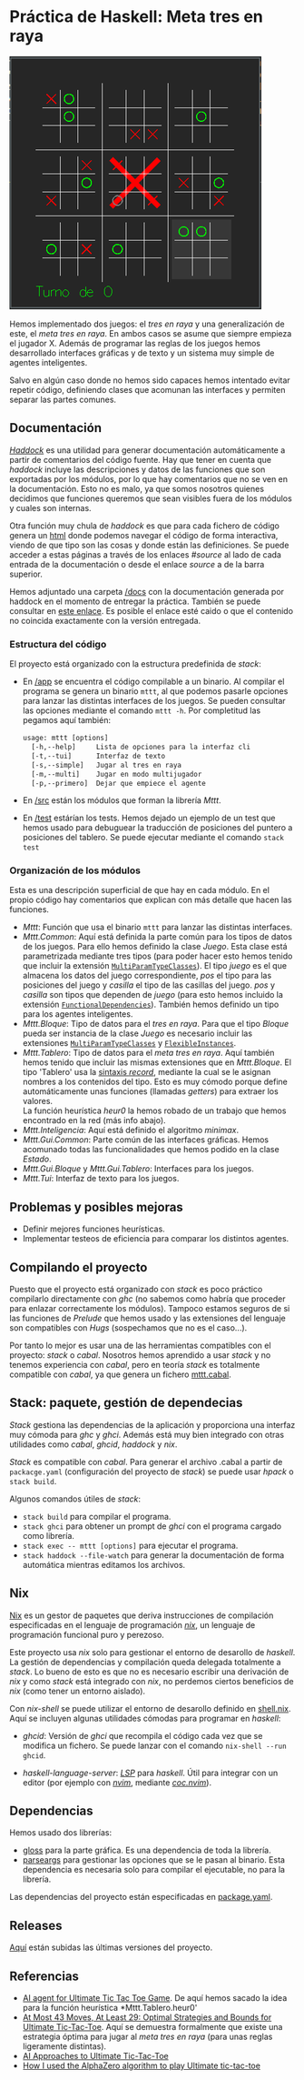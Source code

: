 Práctica de Haskell: Meta tres en raya
======================================

![captura de la interfaz gráfica](captura.png)

Hemos implementado dos juegos: el *tres en raya* y una generalización de este,
el *meta tres en raya*. En ambos casos se asume que siempre empieza el jugador
X. Además de programar las reglas de los juegos hemos desarrollado interfaces
gráficas y de texto y un sistema muy simple de agentes inteligentes.

Salvo en algún caso donde no hemos sido capaces hemos intentado evitar repetir
código, definiendo clases que acomunan las interfaces y permiten separar las
partes comunes.

Documentación
-------------

[*Haddock*](https://www.haskell.org/haddock/) es una utilidad para
generar documentación automáticamente a partir de comentarios del código fuente.
Hay que tener en cuenta que *haddock* incluye las descripciones y datos de las
funciones que son exportadas por los módulos, por lo que hay comentarios que no
se ven en la documentación. Esto no es malo, ya que somos nosotros quienes
decidimos que funciones queremos que sean visibles fuera de los módulos y cuales
son internas.

Otra función muy chula de *haddock* es que para cada fichero de código genera un
[html](./docs/src) donde podemos navegar el código de forma interactiva, viendo
de que tipo son las cosas y donde están las definiciones. Se puede acceder a
estas páginas a través de los enlaces *#source* al lado de cada entrada de la
documentación o desde el enlace *source* a de la barra superior.

Hemos adjuntado una carpeta [/docs](./docs) con la documentación generada por
haddock en el momento de entregar la práctica. También se puede consultar en
[este enlace](https://haztecaso.com/mttt/docs). Es posible el enlace esté caido o
que el contenido no coincida exactamente con la versión entregada.

### Estructura del código

El proyecto está organizado con la estructura predefinida de *stack*:

- En [/app](./app) se encuentra el código compilable a un binario. Al compilar
  el programa se genera un binario `mttt`, al que podemos pasarle opciones para
  lanzar las distintas interfaces de los juegos. Se pueden consultar las
  opciones mediante el comando `mttt -h`. Por completitud las pegamos aquí
  también:

  ```
  usage: mttt [options]
    [-h,--help]     Lista de opciones para la interfaz cli
    [-t,--tui]      Interfaz de texto
    [-s,--simple]   Jugar al tres en raya
    [-m,--multi]    Jugar en modo multijugador
    [-p,--primero]  Dejar que empiece el agente
  ```

- En [/src](./docs/src) están los módulos que forman la librería *Mttt*.

- En [/test](./test) estárían los tests. Hemos dejado un ejemplo de un test que
  hemos usado para debuguear la traducción de posiciones del puntero a
  posiciones del tablero. Se puede ejecutar mediante el comando `stack test`

### Organización de los módulos

Esta es una descripción superficial de que hay en cada módulo. En el propio
código hay comentarios que explican con más detalle que hacen las funciones.

- *Mttt*: Función que usa el binario `mttt` para lanzar las distintas
  interfaces.
- *Mttt.Common*: Aquí está definida la parte común para los tipos de datos
  de los juegos. Para ello hemos definido la clase *Juego*. Esta clase está
  parametrizada mediante tres tipos (para poder hacer esto hemos tenido que
  incluir la extensión [`MultiParamTypeClasses`](https://downloads.haskell.org/~ghc/8.8.4/docs/html/users_guide/glasgow_exts.html#multi-parameter-type-classes)).
  El tipo *juego* es el que almacena los datos del juego correspondiente,
  *pos* el tipo para las posiciones del juego y *casilla* el tipo de las
  casillas del juego. *pos* y *casilla* son tipos que dependen de *juego*
  (para esto hemos incluido la extensión [`FunctionalDependencies`](https://downloads.haskell.org/~ghc/8.8.4/docs/html/users_guide/glasgow_exts.html#functional-dependencies)).
  También hemos definido un tipo para los agentes inteligentes.
- *Mttt.Bloque*: Tipo de datos para el *tres en raya*. Para que el tipo
  *Bloque* pueda ser instancia de la clase *Juego* es necesario incluir las
  extensiones [`MultiParamTypeClasses`](https://downloads.haskell.org/~ghc/8.8.4/docs/html/users_guide/glasgow_exts.html#multi-parameter-type-classes)
  y [`FlexibleInstances`](https://downloads.haskell.org/~ghc/8.8.4/docs/html/users_guide/glasgow_exts.html#extension-FlexibleInstances).
- *Mttt.Tablero*: Tipo de datos para el *meta tres en raya*. Aquí también
  hemos tenido que incluir las mismas extensiones que en *Mttt.Bloque*. El
  tipo 'Tablero' usa la [sintaxis
  *record*](https://www.haskell.org/onlinereport/haskell2010/haskellch3.html#x8-490003.15),
  mediante la cual se le asignan nombres a los contenidos del tipo. Esto es
  muy cómodo porque define automáticamente unas funciones (llamadas *getters*)
  para extraer los valores.  
  La función heurística *heur0* la hemos robado de un trabajo que hemos
  encontrado en la red (más info abajo).
- *Mttt.Inteligencia*: Aquí está definido el algoritmo *minimax*.
- *Mttt.Gui.Common*: Parte común de las interfaces gráficas. Hemos acomunado
  todas las funcionalidades que hemos podido en la clase *Estado*.
- *Mttt.Gui.Bloque* y *Mttt.Gui.Tablero*: Interfaces para los juegos.
- *Mttt.Tui*: Interfaz de texto para los juegos.

Problemas y posibles mejoras
----------------------------

- Definir mejores funciones heurísticas.
- Implementar testeos de eficiencia para comparar los distintos agentes.

Compilando el proyecto
----------------------

Puesto que el proyecto está organizado con *stack* es poco práctico compilarlo
directamente con *ghc* (no sabemos como habría que proceder para enlazar
correctamente los módulos). Tampoco estamos seguros de si las funciones de
*Prelude* que hemos usado y las extensiones del lenguaje son compatibles con
*Hugs* (sospechamos que no es el caso...).

Por tanto lo mejor es usar una de las herramientas compatibles con el proyecto:
*stack* o *cabal*. Nosotros hemos aprendido a usar *stack* y no tenemos
experiencia con *cabal*, pero en teoría *stack* es totalmente compatible con
*cabal*, ya que genera un fichero [mttt.cabal](./mttt.cabal).

Stack: paquete, gestión de dependecias
--------------------------------------

*Stack* gestiona las dependencias de la aplicación y proporciona una interfaz
muy cómoda para *ghc* y *ghci*. Además está muy bien integrado con otras
utilidades como *cabal*, *ghcid*, *haddock* y *nix*.

*Stack* es compatible con *cabal*. Para generar el archivo .cabal a partir de
`packacge.yaml` (configuración del proyecto de *stack*) se puede usar *hpack* o
`stack build`.

Algunos comandos útiles de *stack*:

- `stack build` para compilar el programa.
- `stack ghci` para obtener un prompt de *ghci* con el programa cargado como
  librería.
- `stack exec -- mttt [options]` para ejecutar el programa.
- `stack haddock --file-watch` para generar la documentación de forma automática
  mientras editamos los archivos.

Nix
---

[Nix](https://nixos.wiki/wiki/Nix) es un gestor de paquetes que deriva
instrucciones de compilación especificadas en el lenguaje de programación
[*nix*](https://nixos.wiki/wiki/Nix_Expression_Language), un lenguaje de
programación funcional puro y perezoso.

Este proyecto usa *nix* solo para gestionar el entorno de desarollo de
*haskell*. La gestión de dependencias y compilación queda delegada totalmente a
*stack*. Lo bueno de esto es que no es necesario escribir una derivación de
*nix* y como *stack* está integrado con *nix*, no perdemos ciertos beneficios de
*nix* (como tener un entorno aislado).

Con *nix-shell* se puede utilizar el entorno de desarollo definido en
[shell.nix](./shell.nix). Aquí se incluyen algunas utilidades cómodas para
programar en *haskell*:

- *ghcid*: Versión de *ghci* que recompila el código cada vez que se modifica
  un fichero. Se puede lanzar con el comando `nix-shell --run ghcid`.

- *haskell-language-server*:
  *[LSP](https://microsoft.github.io/language-server-protocol/)* para *haskell*.
  Útil para integrar con un editor (por ejemplo con [*nvim*](https://neovim.io),
  mediante [*coc.nvim*](https://github.com/neoclide/coc.nvim/)).

Dependencias
------------

Hemos usado dos librerías:

- [gloss](https://hackage.haskell.org/package/gloss/) para la parte gráfica.
  Es una dependencia de toda la librería.
- [parseargs](https://hackage.haskell.org/package/parseargs/) para gestionar las
  opciones que se le pasan al binario. Esta dependencia es necesaria solo para
  compilar el ejecutable, no para la librería.

Las dependencias del proyecto están especificadas en
[package.yaml](./package.yaml).

Releases
--------

[Aquí](https://haztecaso.com/mttt/releases/) están subidas las últimas versiones
del proyecto.

Referencias
-----------

- [AI agent for Ultimate Tic Tac Toe Game](https://www.cs.huji.ac.il/~ai/projects/2013/U2T3P/files/AI_Report.pdf).
  De aquí hemos sacado la idea para la función heurística *Mttt.Tablero.heur0'
- [At Most 43 Moves, At Least 29: Optimal Strategies and Bounds for Ultimate
  Tic-Tac-Toe](https://arxiv.org/abs/2006.02353). Aquí se demuestra formalmente
  que existe una estrategia óptima para jugar al *meta tres en raya* (para unas
  reglas ligeramente distintas).
- [AI Approaches to Ultimate Tic-Tac-Toe](https://www.cs.huji.ac.il/~ai/projects/2013/UlitmateTic-Tac-Toe/files/report.pdf)
- [How I used the AlphaZero algorithm to play Ultimate
  tic-tac-toe](https://youtu.be/CcwC8tTe_QE)
